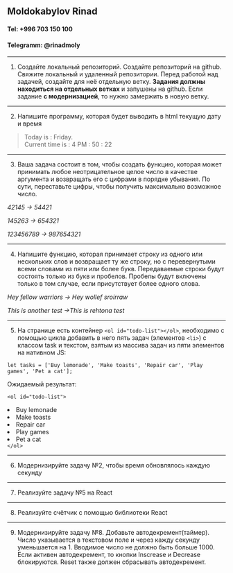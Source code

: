 ## Moldokabylov Rinad

#### Tel: +996 703 150 100
#### Telegramm:  @rinadmoly
***
1. Создайте локальный репозиторий. Создайте репозиторий на github. Свяжите локальный и удаленный репозитории. Перед работой над задачей, создайте для неё отдельную ветку. **Задания должны находиться на отдельных ветках** и запушены на github. Если задание **с модернизацией**, то нужно замержить в новую ветку.

***
2. Напишите программу, которая будет выводить в html текущую дату и время
> Today is : Friday.<br>
Current time is : 4 PM : 50 : 22
***

3. Ваша задача состоит в том, чтобы создать функцию, которая может принимать любое неотрицательное целое число в качестве аргумента и возвращать его с цифрами в порядке убывания. По сути, переставьте цифры, чтобы получить максимально возможное число.

*42145 -> 54421*

*145263 -> 654321*

*123456789 -> 987654321*
***

4. Напишите функцию, которая принимает строку из одного или нескольких слов и возвращает ту же строку, но с перевернутыми всеми словами из пяти или более букв. Передаваемые строки будут состоять только из букв и пробелов. Пробелы будут включены только в том случае, если присутствует более одного слова.


*Hey fellow warriors -> Hey wollef sroirraw*

*This is another test ->This is rehtona test*

***
5. На странице есть контейнер `<ol id="todo-list"></ol>`, необходимо с помощью цикла добавить в него пять задач (элементов `<li>`) с классом task и текстом, взятым из массива задач из пяти элементов на нативном JS:

`let tasks = ['Buy lemonade', 'Make toasts', 'Repair car', 'Play games', 'Pet a cat'];`

Ожидаемый результат:

`<ol id="todo-list">`
	<li class="task">Buy lemonade</li>
	<li class="task">Make toasts</li>
	<li class="task">Repair car</li>
	<li class="task">Play games</li>
	<li class="task">Pet a cat</li>
`</ol>`

***
6. Модернизируйте задачу №2, чтобы время обновлялось каждую секунду
***
7. Реализуйте задачу №5 на React
***
8. Реализуйте счётчик с помощью библиотеки React
***
9. Модернизируйте задачу №8. Добавьте автодекремент(таймер). Число указывается в текстовом поле и через кажду секунду уменьшается на 1. Вводимое число не должно быть больше 1000.  Если активен автодекремент, то кнопки Inscrease и Decrease блокируются. Reset также должен сбрасывать автодекремент.


